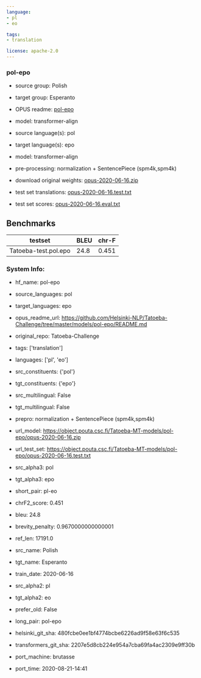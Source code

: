 ```yaml
---
language: 
- pl
- eo

tags:
- translation

license: apache-2.0
---
```


### pol-epo

* source group: Polish 
* target group: Esperanto 
*  OPUS readme: [pol-epo](https://github.com/Helsinki-NLP/Tatoeba-Challenge/tree/master/models/pol-epo/README.md)

*  model: transformer-align
* source language(s): pol
* target language(s): epo
* model: transformer-align
* pre-processing: normalization + SentencePiece (spm4k,spm4k)
* download original weights: [opus-2020-06-16.zip](https://object.pouta.csc.fi/Tatoeba-MT-models/pol-epo/opus-2020-06-16.zip)
* test set translations: [opus-2020-06-16.test.txt](https://object.pouta.csc.fi/Tatoeba-MT-models/pol-epo/opus-2020-06-16.test.txt)
* test set scores: [opus-2020-06-16.eval.txt](https://object.pouta.csc.fi/Tatoeba-MT-models/pol-epo/opus-2020-06-16.eval.txt)

## Benchmarks

| testset               | BLEU  | chr-F |
|-----------------------|-------|-------|
| Tatoeba-test.pol.epo 	| 24.8 	| 0.451 |


### System Info: 
- hf_name: pol-epo

- source_languages: pol

- target_languages: epo

- opus_readme_url: https://github.com/Helsinki-NLP/Tatoeba-Challenge/tree/master/models/pol-epo/README.md

- original_repo: Tatoeba-Challenge

- tags: ['translation']

- languages: ['pl', 'eo']

- src_constituents: {'pol'}

- tgt_constituents: {'epo'}

- src_multilingual: False

- tgt_multilingual: False

- prepro:  normalization + SentencePiece (spm4k,spm4k)

- url_model: https://object.pouta.csc.fi/Tatoeba-MT-models/pol-epo/opus-2020-06-16.zip

- url_test_set: https://object.pouta.csc.fi/Tatoeba-MT-models/pol-epo/opus-2020-06-16.test.txt

- src_alpha3: pol

- tgt_alpha3: epo

- short_pair: pl-eo

- chrF2_score: 0.451

- bleu: 24.8

- brevity_penalty: 0.9670000000000001

- ref_len: 17191.0

- src_name: Polish

- tgt_name: Esperanto

- train_date: 2020-06-16

- src_alpha2: pl

- tgt_alpha2: eo

- prefer_old: False

- long_pair: pol-epo

- helsinki_git_sha: 480fcbe0ee1bf4774bcbe6226ad9f58e63f6c535

- transformers_git_sha: 2207e5d8cb224e954a7cba69fa4ac2309e9ff30b

- port_machine: brutasse

- port_time: 2020-08-21-14:41
